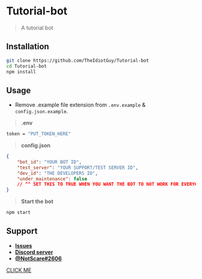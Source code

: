 # Tutorial-bot

> A tutorial bot

## Installation

```bash
git clone https://github.com/TheIdiotGuy/Tutorial-bot
cd Tutorial-bot
npm install
```

## Usage

- Remove .example file extension from `.env.example` & `config.json.example`.

> **.env**
```bash
token = "PUT_TOKEN_HERE"
``` 

> **config.json**
```json
{
    "bot_id": "YOUR BOT ID",
    "test_server": "YOUR SUPPORT/TEST SERVER ID",
    "dev_id": "THE DEVELOPERS ID",
    "under_maintenance": false
    // ^^ SET THIS TO TRUE WHEN YOU WANT THE BOT TO NOT WORK FOR EVERYONE EXCEPT THE DEVELOPER
}
```

> **Start the bot**
```bash
npm start
```

## Support

- **[Issues](https://github.com/TheIdiotGuy/Tutorial-bot/issues)**
- **[Discord server](https://discord.gg/FQhkgnaNwn)**
- **[@NotScare#2606](https://discord.com/users/953235785782534174)**

<a href="https://google.com/" target="_blank" rel="noopener noreferrer">CLICK ME</a>